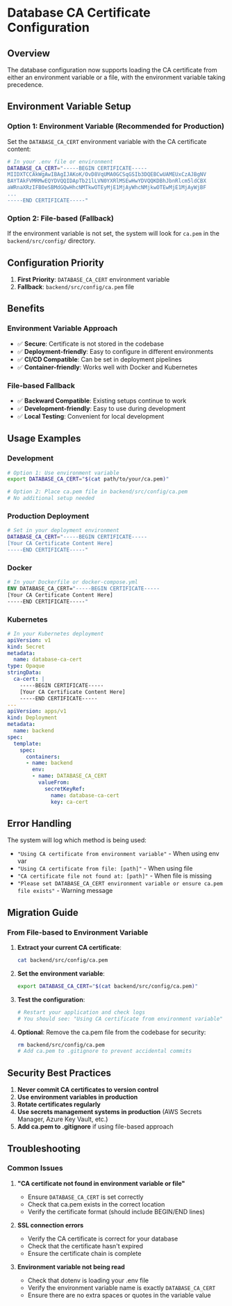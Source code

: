 # Database CA Certificate Configuration

## Overview
The database configuration now supports loading the CA certificate from either an environment variable or a file, with the environment variable taking precedence.

## Environment Variable Setup

### Option 1: Environment Variable (Recommended for Production)
Set the `DATABASE_CA_CERT` environment variable with the CA certificate content:

```bash
# In your .env file or environment
DATABASE_CA_CERT="-----BEGIN CERTIFICATE-----
MIIDXTCCAkWgAwIBAgIJAKoK/OvD8VqUMA0GCSqGSIb3DQEBCwUAMEUxCzAJBgNV
BAYTAkFVMRMwEQYDVQQIDApTb21lLVN0YXRlMSEwHwYDVQQKDBhJbnRlcm5ldCBX
aWRnaXRzIFB0eSBMdGQwHhcNMTkwOTEyMjE1MjAyWhcNMjkwOTEwMjE1MjAyWjBF
...
-----END CERTIFICATE-----"
```

### Option 2: File-based (Fallback)
If the environment variable is not set, the system will look for `ca.pem` in the `backend/src/config/` directory.

## Configuration Priority

1. **First Priority**: `DATABASE_CA_CERT` environment variable
2. **Fallback**: `backend/src/config/ca.pem` file

## Benefits

### Environment Variable Approach
- ✅ **Secure**: Certificate is not stored in the codebase
- ✅ **Deployment-friendly**: Easy to configure in different environments
- ✅ **CI/CD Compatible**: Can be set in deployment pipelines
- ✅ **Container-friendly**: Works well with Docker and Kubernetes

### File-based Fallback
- ✅ **Backward Compatible**: Existing setups continue to work
- ✅ **Development-friendly**: Easy to use during development
- ✅ **Local Testing**: Convenient for local development

## Usage Examples

### Development
```bash
# Option 1: Use environment variable
export DATABASE_CA_CERT="$(cat path/to/your/ca.pem)"

# Option 2: Place ca.pem file in backend/src/config/ca.pem
# No additional setup needed
```

### Production Deployment
```bash
# Set in your deployment environment
DATABASE_CA_CERT="-----BEGIN CERTIFICATE-----
[Your CA Certificate Content Here]
-----END CERTIFICATE-----"
```

### Docker
```dockerfile
# In your Dockerfile or docker-compose.yml
ENV DATABASE_CA_CERT="-----BEGIN CERTIFICATE-----
[Your CA Certificate Content Here]
-----END CERTIFICATE-----"
```

### Kubernetes
```yaml
# In your Kubernetes deployment
apiVersion: v1
kind: Secret
metadata:
  name: database-ca-cert
type: Opaque
stringData:
  ca-cert: |
    -----BEGIN CERTIFICATE-----
    [Your CA Certificate Content Here]
    -----END CERTIFICATE-----
---
apiVersion: apps/v1
kind: Deployment
metadata:
  name: backend
spec:
  template:
    spec:
      containers:
      - name: backend
        env:
        - name: DATABASE_CA_CERT
          valueFrom:
            secretKeyRef:
              name: database-ca-cert
              key: ca-cert
```

## Error Handling

The system will log which method is being used:
- `"Using CA certificate from environment variable"` - When using env var
- `"Using CA certificate from file: [path]"` - When using file
- `"CA certificate file not found at: [path]"` - When file is missing
- `"Please set DATABASE_CA_CERT environment variable or ensure ca.pem file exists"` - Warning message

## Migration Guide

### From File-based to Environment Variable

1. **Extract your current CA certificate**:
   ```bash
   cat backend/src/config/ca.pem
   ```

2. **Set the environment variable**:
   ```bash
   export DATABASE_CA_CERT="$(cat backend/src/config/ca.pem)"
   ```

3. **Test the configuration**:
   ```bash
   # Restart your application and check logs
   # You should see: "Using CA certificate from environment variable"
   ```

4. **Optional**: Remove the ca.pem file from the codebase for security:
   ```bash
   rm backend/src/config/ca.pem
   # Add ca.pem to .gitignore to prevent accidental commits
   ```

## Security Best Practices

1. **Never commit CA certificates to version control**
2. **Use environment variables in production**
3. **Rotate certificates regularly**
4. **Use secrets management systems in production** (AWS Secrets Manager, Azure Key Vault, etc.)
5. **Add ca.pem to .gitignore** if using file-based approach

## Troubleshooting

### Common Issues

1. **"CA certificate not found in environment variable or file"**
   - Ensure `DATABASE_CA_CERT` is set correctly
   - Check that ca.pem exists in the correct location
   - Verify the certificate format (should include BEGIN/END lines)

2. **SSL connection errors**
   - Verify the CA certificate is correct for your database
   - Check that the certificate hasn't expired
   - Ensure the certificate chain is complete

3. **Environment variable not being read**
   - Check that dotenv is loading your .env file
   - Verify the environment variable name is exactly `DATABASE_CA_CERT`
   - Ensure there are no extra spaces or quotes in the variable value
